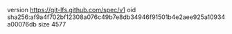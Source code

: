version https://git-lfs.github.com/spec/v1
oid sha256:af9a4f702bf12308a076c49b7e8db34946f91501b4e2aee925a10934a00076db
size 4577
